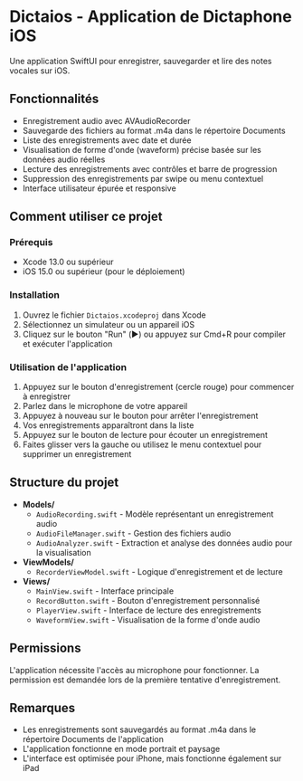 # Dictaios - Application de Dictaphone iOS

Une application SwiftUI pour enregistrer, sauvegarder et lire des notes vocales sur iOS.

## Fonctionnalités

- Enregistrement audio avec AVAudioRecorder
- Sauvegarde des fichiers au format .m4a dans le répertoire Documents
- Liste des enregistrements avec date et durée
- Visualisation de forme d'onde (waveform) précise basée sur les données audio réelles
- Lecture des enregistrements avec contrôles et barre de progression
- Suppression des enregistrements par swipe ou menu contextuel
- Interface utilisateur épurée et responsive

## Comment utiliser ce projet

### Prérequis

- Xcode 13.0 ou supérieur
- iOS 15.0 ou supérieur (pour le déploiement)

### Installation

1. Ouvrez le fichier `Dictaios.xcodeproj` dans Xcode
2. Sélectionnez un simulateur ou un appareil iOS
3. Cliquez sur le bouton "Run" (▶️) ou appuyez sur Cmd+R pour compiler et exécuter l'application

### Utilisation de l'application

1. Appuyez sur le bouton d'enregistrement (cercle rouge) pour commencer à enregistrer
2. Parlez dans le microphone de votre appareil
3. Appuyez à nouveau sur le bouton pour arrêter l'enregistrement
4. Vos enregistrements apparaîtront dans la liste
5. Appuyez sur le bouton de lecture pour écouter un enregistrement
6. Faites glisser vers la gauche ou utilisez le menu contextuel pour supprimer un enregistrement

## Structure du projet

- **Models/**
  - `AudioRecording.swift` - Modèle représentant un enregistrement audio
  - `AudioFileManager.swift` - Gestion des fichiers audio
  - `AudioAnalyzer.swift` - Extraction et analyse des données audio pour la visualisation
- **ViewModels/**
  - `RecorderViewModel.swift` - Logique d'enregistrement et de lecture
- **Views/**
  - `MainView.swift` - Interface principale
  - `RecordButton.swift` - Bouton d'enregistrement personnalisé
  - `PlayerView.swift` - Interface de lecture des enregistrements
  - `WaveformView.swift` - Visualisation de la forme d'onde audio

## Permissions

L'application nécessite l'accès au microphone pour fonctionner. La permission est demandée lors de la première tentative d'enregistrement.

## Remarques

- Les enregistrements sont sauvegardés au format .m4a dans le répertoire Documents de l'application
- L'application fonctionne en mode portrait et paysage
- L'interface est optimisée pour iPhone, mais fonctionne également sur iPad
